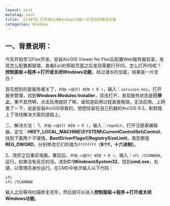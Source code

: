 ```yaml
---
layout: post
metatag: post
title: 【小技巧】打开或关闭Windows功能一片空白的解决方案  
categories: Windows
---
```

## 一、背景说明：
今天开始学习Flex开发，安装ArcGIS Viewer for Flex后配置Web服务器目录，发现怎么配置都报错，查看Esri的帮助页面之后发现需要打开IIS，怎么打开IIS呢？**控制面板->程序->打开或关闭Windows功能**，经过漫长的加载，结果是一片空白！

首先想到的是服务被关了，`开始->运行( WIN + R )`，输入：`services.msc`，打开服务管理，找到**Windows Modules Installer**，双击打开，发现服务状态是**已停止**，果不其然啊，点击启用就好了嘛，谁知道启用过程直接报错，无法启用。上网查了一下，说是安装ArcGIS导致的，想想驻留在自己机器的ArcGIS 9.3，默默踏上了寻找解决方案的道路上。

二、解决方法：
1、`开始->运行( WIN + R )`，输入：`regedit`，打开注册表编辑器，定位：**HKEY_LOCAL_MACHINE\SYSTEM\CurrentControlSet\Control**，找到下面两个子键值，**BootDriverFlags**和**RegistrySizeLimit**，类型都是**REG_DWORD**，分别修改它们的值为`ffffffff`**（8个f，十六进制）**。

2、改好之后重启电脑，重启后，`开始->运行( WIN + R )`，输入：`sfc /SCANNOW`，运行。如果没有反应的话，进到**C:\Windows\System32**，找到**cmd.exe**，右键，以管理员身份运行。在CMD中依次输入以下代码：

```
sfc
sfc /SCANNOW
```

输入之后等待扫描修复完毕，然后就可以进入**控制面板->程序->打开或关闭Windows功能**。
